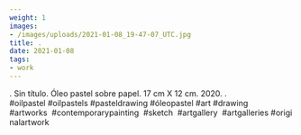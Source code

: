 ```yaml
---
weight: 1
images:
- /images/uploads/2021-01-08_19-47-07_UTC.jpg
title: .
date: 2021-01-08
tags:
- work
---
```


.
Sin título.
Óleo pastel sobre papel.
17 cm X 12 cm.
2020.
.
#oilpastel #oilpastels #pasteldrawing #óleopastel #art #drawing #artworks  #contemporarypainting  #sketch  #artgallery  #artgalleries #originalartwork
